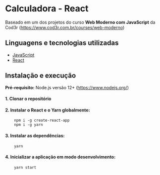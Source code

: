 # Calculadora - React

Baseado em um dos projetos do curso **Web Moderno com JavaScript** da Cod3r (https://www.cod3r.com.br/courses/web-moderno)

## Linguagens e tecnologias utilizadas

- [JavaScript](https://www.javascript.com/)
- [React](https://reactjs.org/)

## Instalação e execução

**Pré-requisito:** Node.js versão 12+ (https://www.nodejs.org/)

#### 1. Clonar o repositório

#### 2. Instalar o React e o Yarn globalmente:

```
    npm i -g create-react-app
    npm i -g yarn

```

#### 3. Instalar as dependências:

```
    yarn

```

#### 4. Inicializar a aplicação em modo desenvolvimento:

```
    yarn start

```
